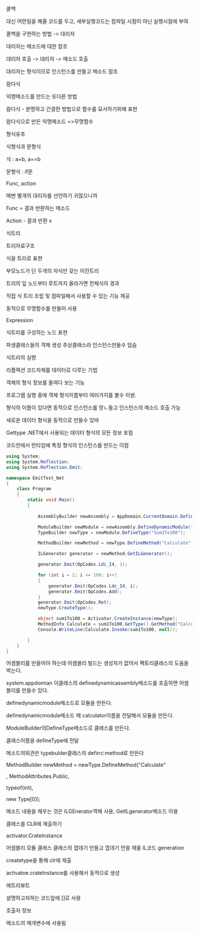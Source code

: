 콜백

대신 어떤일을 해줄 코드를 두고, 세부실행코드는 컴파일 시점이 아닌 실행시점에 부여

콜백을 구현하는 방법 -> 대리자

대리자는 메소드에 대한 참조

대리자 호출 -> 대리자 -> 메소드 호출

대리자는 형식이므로 인스턴스를 만들고 메소드 참조









람다식

익명메소드를 만드는 또다른 방법



람다식 - 분명하고 간결한 방법으로 함수를 묘사하기위해 표현





람다식으로 만든 익명메소드 =>무명함수



형식유추

식형식과 문형식

식 : a+b, a==b

문형식 : if문



Func, action

매변 별개의 대리자를 선언하기 귀찮으니까

Func = 결과 반환하는 메소드

Action - 결과 반환 x



식트리

트리자료구조

식을 트리로 표햔

부모노드가 단 두개의 자식만 갖는 이진트리

트리의 잎 노드부터 루트까지 올라가면 전체식의 경과



직접 식 트리 조립 및 컴파일해서 사용할 수 있는 기능 제공

동적으로 무명함수를 만들어 사용



Expression 

식트리를 구성하는 노드 표현

파생클래스들의 객체 생성 추상클래스라 인스턴스만들수 업슴



식트리의 실향





리플렉션 코드자체를 데이터로 다루는 기법

객체의 형식 정보를 들여다 보는 기능

프로그램 실행 중에 객체 형식이름부터 여러가지를 볼수 이싿.

형식의 이름이 있다면 동적으로 인스턴스를 망ㄴ들고 인스턴스의 메소드 호출 가능

새로운 데이터 형식을 동적으로 만들수 있따

Gettype .NET에서 사용되는 데이터 형식의 모든 정보 포힘



코드안에서 런타임에 특정 형식의 인스턴스를 만드는 이점

```c#
using System;
using System.Reflection;
using System.Reflection.Emit;

namespace EmitTest_Net
{
    class Program
    {
        static void Main()
        {
            
            AssemblyBuilder newAssembly = AppDomain.CurrentDomain.DefineDynamicAssembly(new AssemblyName("CalculatorAssembly"), AssemblyBuilderAccess.Run);

            ModuleBuilder newModule = newAssembly.DefineDynamicModule("Calculator");
            TypeBuilder newType = newModule.DefineType("Sum1To100");

            MethodBuilder newMethod = newType.DefineMethod("Calculate", MethodAttributes.Public, typeof(int), new Type[0]);

            ILGenerator generator = newMethod.GetILGenerator();

            generator.Emit(OpCodes.Ldc_I4, 1);

            for (int i = 2; i <= 100; i++)
            {
                generator.Emit(OpCodes.Ldc_I4, i);
                generator.Emit(OpCodes.Add);
            }
            generator.Emit(OpCodes.Ret);
            newType.CreateType();

            object sum1To100 = Activator.CreateInstance(newType);
            MethodInfo Calculate = sum1To100.GetType().GetMethod("Calculate");
            Console.WriteLine(Calculate.Invoke(sum1To100, null));

        }
    }
}
```

어셈블리를 만들어야 하는데 어셈블리 빌드는 생성자가 없어서 팩토리클래스의 도움을 박는다.

system.appdomian 이클래스의 definedynamicassembly메소드를 호출하면 어셈블리를 만들수 있다.

definedynamicmodule메소드로 모듈을 만든다.

definedynamicmodule메소드 메 calculator이름을 전달해서 모듈을 만든다.

ModuleBuilder의DefineType메소드로 클래스를 만든다.

클래스이름을 defineType에 전달

메소드의외관은 typebulder클래스의 definㄷmethod로 만든다

MethodBuilder newMethod = newType.DefineMethod("Calculate"

, MethodAttributes.Public, 

typeof(int), 

new Type[0]);



메소드 내용을 채우는 것은 ILGEnerator객체 사용, GetILgenerator메소드 이용



클래스를 CLR에 제출하기

activator.CrateInstance



어셈블리 모듈 클래스 클래스의 껍데기 만들고 껍데기 안을 채울 IL코드 generation

createtype을 통해 clr에 제출

activatoe.crateInstance를 사용해서 동적으로 생성





애트리뷰트

설명하고자하는 코드앞에 []로 사용



호출자 정보

메소드의 매개변수에 사용됨





